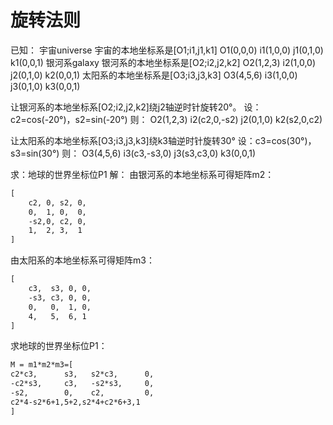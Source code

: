 # 旋转法则
已知：
宇宙universe
宇宙的本地坐标系是[O1;i1,j1,k1]
O1(0,0,0)
i1(1,0,0)
j1(0,1,0)
k1(0,0,1)
银河系galaxy
银河系的本地坐标系是[O2;i2,j2,k2]
O2(1,2,3)
i2(1,0,0)
j2(0,1,0)
k2(0,0,1)
太阳系的本地坐标系是[O3;i3,j3,k3]
O3(4,5,6)
i3(1,0,0)
j3(0,1,0)
k3(0,0,1)

让银河系的本地坐标系[O2;i2,j2,k2]绕j2轴逆时针旋转20°。
设：c2=cos(-20°)，s2=sin(-20°)
则：
O2(1,2,3)
i2(c2,0,-s2)
j2(0,1,0)
k2(s2,0,c2)

让太阳系的本地坐标系[O3;i3,j3,k3]绕k3轴逆时针旋转30°
设：c3=cos(30°)，s3=sin(30°)
则：
O3(4,5,6)
i3(c3,-s3,0)
j3(s3,c3,0)
k3(0,0,1)

求：地球的世界坐标位P1
解：
由银河系的本地坐标系可得矩阵m2：
```html
[
    c2, 0, s2, 0,
    0,  1, 0,  0,
    -s2,0, c2, 0,
    1,  2, 3,  1
]
```

由太阳系的本地坐标系可得矩阵m3：
```html
[
    c3,  s3, 0, 0,
    -s3, c3, 0, 0,
    0,   0,  1, 0,
    4,   5,  6, 1
]
```
求地球的世界坐标位P1：
```html
M = m1*m2*m3=[
c2*c3,      s3,   s2*c3,      0,
-c2*s3,     c3,   -s2*s3,     0,
-s2,        0,    c2,         0,
c2*4-s2*6+1,5+2,s2*4+c2*6+3,1
]

```




